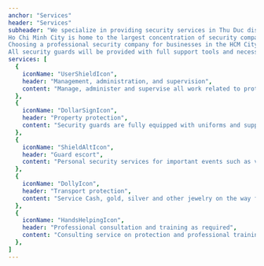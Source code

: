 ```yaml
---
anchor: "Services"
header: "Services"
subheader: "We specialize in providing security services in Thu Duc district, Binh Thanh, Go Vap, 1, 2, 3, 4, 5, 6, 7, 8, 9, 10, 11, 12, Binh Tan, Tan Phu, Tan Binh, Binh Chanh district, Nha Be district, Phu Nhuan... HCM cCity.\n
Ho Chi Minh City is home to the largest concentration of security companies, with hundreds of large and small companies and various professional security services.\n
Choosing a professional security company for businesses in the HCM City is an issue of great concern. Enterprises need to understand the activities of the security company to make a choice of reputable security services that provide services for the business. Depending on the specifics of the target's work, each security service price differs. We are committed to providing honest quality reputation protection services.\n
All security guards will be provided with full support tools and necessary items for protecting the business. If you need to install security equipment, surveillance cameras, and fire alarms, you can contact the Royal Saigon Security Company BMC."
services: [
  {
    iconName: "UserShieldIcon",
    header: "Management, administration, and supervision",
    content: "Manage, administer and supervise all work related to protection. Handling any problems affecting the business. Proficient in fire protection and first aid. Proficient use of security equipment and support tools. Control and suppress disorderly and disruptive objects."
  },
  {
    iconName: "DollarSignIcon",
    header: "Property protection",
    content: "Security guards are fully equipped with uniforms and supporting tools in accordance with Vietnamese law on security services for factories, warehouses, buildings, wholesale and retail supermarkets, important events. Construction sites, homes, banks, embassies and consulates of countries"
  },
  {
    iconName: "ShieldAltIcon",
    header: "Guard escort",
    content: "Personal security services for important events such as visits to Vietnam by heads of state, leaders of state and governments of Great Britain, Japan, Korea, Singapore, America ..."
  },
  {
    iconName: "DollyIcon",
    header: "Transport protection",
    content: "Service Cash, gold, silver and other jewelry on the way from the bank to the transaction and vice versa"
  },
  {
    iconName: "HandsHelpingIcon",
    header: "Professional consultation and training as required",
    content: "Consulting service on protection and professional training at the request of companies. Free consulting and installation of security surveillance systems for customers of Hoang Gia BMC"
  },
]
---
```

